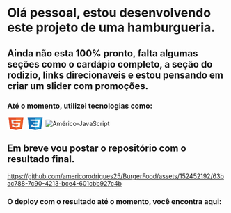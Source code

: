 # Olá pessoal, estou desenvolvendo este projeto de uma hamburgueria.
## Ainda não esta 100% pronto, falta algumas seções como o cardápio completo, a seção do rodizio, links direcionaveis e estou pensando em criar um slider com promoções.

### Até o momento, utilizei tecnologias como:
<div style="display: inline_block">
<img align="center" alt="Américo-HTML" height="30" width="40" src="https://raw.githubusercontent.com/devicons/devicon/master/icons/html5/html5-original.svg">
<img align="center" alt="Américo-CSS" height="30" width="40" src="https://raw.githubusercontent.com/devicons/devicon/master/icons/css3/css3-original.svg">
<img align="center" alt=Américo-JavaScript height="30" width="40" src="https://cdn.jsdelivr.net/gh/devicons/devicon/icons/javascript/javascript-original.svg">
</div>

## Em breve vou postar o repositório com o resultado final.

https://github.com/americorodrigues25/BurgerFood/assets/152452192/63bac788-7c90-4213-bce4-601cbb927c4b

### O deploy com o resultado até o momento, você encontra aqui:



